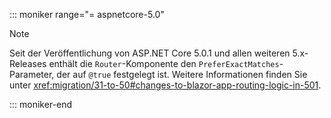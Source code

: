 ::: moniker range="= aspnetcore-5.0"

> [!NOTE]
> Seit der Veröffentlichung von ASP.NET Core 5.0.1 und allen weiteren 5.x-Releases enthält die `Router`-Komponente den `PreferExactMatches`-Parameter, der auf `@true` festgelegt ist. Weitere Informationen finden Sie unter <xref:migration/31-to-50#changes-to-blazor-app-routing-logic-in-501>.

::: moniker-end
